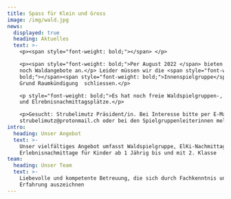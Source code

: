 ```yaml
---
title: Spass für Klein und Gross
image: /img/wald.jpg
news:
  displayed: true
  heading: Aktuelles
  text: >-
    <p><span style="font-weight: bold;"></span> </p>

    <p><span style="font-weight: bold;">Per August 2022 </span> bieten wir nur
    noch Waldangebote an.</p> Leider müssen wir die <span style="font-weight:
    bold;"></span><span style="font-weight: bold;">Innenspielgruppe</span> auf
    Grund Raumkündigung  schliessen.</p>

    <p style="font-weight: bold;">Es hat noch freie Waldspielgruppen-, ElKi-,
    und Elrebnisnachmittagsplätze.</p>

    <p>Gesucht: Strubelimutz Präsident/in. Bei Interesse bitte per E-Mail an
    strubelimutz@protonmail.ch oder bei den Spielgruppenleiterinnen melden.</p>
intro:
  heading: Unser Angebot
  text: >-
    Unser vielfältiges Angebot umfasst Waldspielgruppe, ElKi-Nachmittage sowie
    Erlebnisnachmittage für Kinder ab 1 Jährig bis und mit 2. Klasse
team:
  heading: Unser Team
  text: >-
    Liebevolle und kompetente Betreuung, die sich durch Fachkenntnis und
    Erfahrung auszeichnen
---
```



